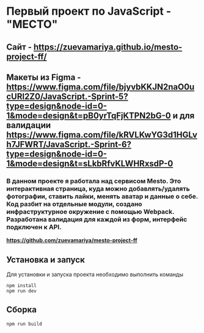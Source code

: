 # Первый проект по JavaScript - "МЕСТО"
## Сайт - https://zuevamariya.github.io/mesto-project-ff/
## Макеты из Figma - https://www.figma.com/file/bjyvbKKJN2naO0ucURl2Z0/JavaScript.-Sprint-5?type=design&node-id=0-1&mode=design&t=pB0yrTqFjKTPN2bG-0 и для валидации https://www.figma.com/file/kRVLKwYG3d1HGLvh7JFWRT/JavaScript.-Sprint-6?type=design&node-id=0-1&mode=design&t=sLkbRfvKLWHRxsdP-0
### В данном проекте я работала над сервисом Mesto. Это интерактивная страница, куда можно добавлять/удалять фотографии, ставить лайки, менять аватар и данные о себе. Код разбит на отдельные модули, создано инфраструктурное окружение с помощью Webpack. Разработана валидация для каждой из форм, интерфейс подключен к API. 
**https://github.com/zuevamariya/mesto-project-ff**
## Установка и запуск
Для установки и запуска проекта необходимо выполнить команды

```
npm install
npm run dev
```
## Сборка

```
npm run build
```


